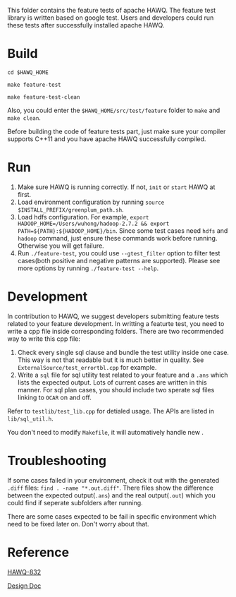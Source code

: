 This folder contains the feature tests of apache HAWQ. The feature test library is written based on google test. Users and developers could run these tests after successfully installed apache HAWQ.

# Build 
`cd $HAWQ_HOME`

`make feature-test`

`make feature-test-clean`

Also, you could enter the `$HAWQ_HOME/src/test/feature` folder to `make` and `make clean`. 

Before building the code of feature tests part, just make sure your compiler supports C++11 and you have apache HAWQ successfully compiled.

# Run
1. Make sure HAWQ is running correctly. If not, `init` or `start` HAWQ at first.
2. Load environment configuration by running `source $INSTALL_PREFIX/greenplum_path.sh`.
3. Load hdfs configuration. For example, `export HADOOP_HOME=/Users/wuhong/hadoop-2.7.2 && export PATH=${PATH}:${HADOOP_HOME}/bin`. Since some test cases need `hdfs` and `hadoop` command, just ensure these commands work before running. Otherwise you will get failure.
4. Run `./feature-test`, you could use `--gtest_filter` option to filter test cases(both positive and negative patterns are supported). Please see more options by running `./feature-test --help`.

# Development
In contribution to HAWQ, we suggest developers submitting feature tests related to your feature development. In writting a featurte test, you need to write a cpp file inside corresponding folders. There are two recommended way to write this cpp file:

1. Check every single sql clause and bundle the test utility inside one case. This way is not that readable but it is much better in quality. See `ExternalSource/test_errortbl.cpp` for example. 
2. Write a `sql` file for sql utility test related to your feature and a `.ans` which lists the expected output. Lots of current cases are written in this manner. For sql plan cases, you should include two sperate sql files linking to `OCAR` on and off.

Refer to `testlib/test_lib.cpp` for detialed usage. The APIs are listed in `lib/sql_util.h`. 

You don't need to modify `Makefile`, it will automatively handle new .

# Troubleshooting
If some cases failed in your environment, check it out with the generated `.diff` files: `find . -name "*.out.diff"`. There files show the difference between the expected output(`.ans`) and the real output(`.out`) which you could find if seperate subfolders after running.

There are some cases expected to be fail in specific environment which need to be fixed later on. Don't worry about that.

# Reference
[HAWQ-832](https://issues.apache.org/jira/browse/HAWQ-832)

[Design Doc](https://issues.apache.org/jira/secure/attachment/12811319/GoogleTest.pdf)
